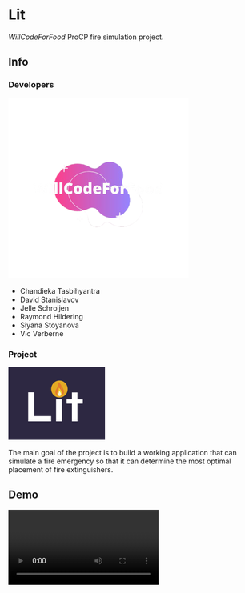 # Lit

*WillCodeForFood* ProCP fire simulation project.

## Info
### Developers
![WillCodeForFood logo](WillCodeForFood.png)

- Chandieka Tasbihyantra
- David Stanislavov
- Jelle Schroijen
- Raymond Hildering
- Siyana Stoyanova
- Vic Verberne

### Project
![Lit logo](Lit.png)

The main goal of the project is to build a working application that can simulate a fire emergency so that it can determine the most optimal placement of fire extinguishers.

## Demo
![Demo video](Demo.mp4)
